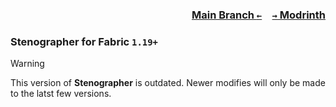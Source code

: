 ### <p align=right>[Main Branch `←`](https://github.com/KessokuTeaTime/Stenographer)&emsp;[`→` Modrinth](https://modrinth.com/mod/stenographer)</p>

### Stenographer for Fabric `1.19+`

> [!WARNING]
> This version of **Stenographer** is outdated. Newer modifies will only be made to the latst few versions.
